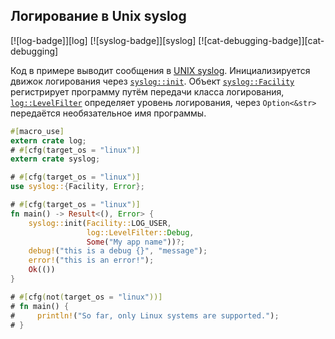 ## Логирование в Unix syslog

[![log-badge]][log] [![syslog-badge]][syslog] [![cat-debugging-badge]][cat-debugging]

Код в примере выводит сообщения в [UNIX syslog]. Инициализируется движок логирования
через [`syslog::init`]. Объект [`syslog::Facility`] регистрирует программу путём передачи
класса логирования, [`log::LevelFilter`] определяет уровень логирования, через `Option<&str>`
передаётся необязательное имя программы.

```rust
#[macro_use]
extern crate log;
# #[cfg(target_os = "linux")]
extern crate syslog;

# #[cfg(target_os = "linux")]
use syslog::{Facility, Error};

# #[cfg(target_os = "linux")]
fn main() -> Result<(), Error> {
    syslog::init(Facility::LOG_USER,
                 log::LevelFilter::Debug,
                 Some("My app name"))?;
    debug!("this is a debug {}", "message");
    error!("this is an error!");
    Ok(())
}

# #[cfg(not(target_os = "linux"))]
# fn main() {
#     println!("So far, only Linux systems are supported.");
# }
```

[`log::LevelFilter`]: https://docs.rs/log/*/log/enum.LevelFilter.html
[`syslog::Facility`]: https://docs.rs/syslog/*/syslog/enum.Facility.html
[`syslog::init`]: https://docs.rs/syslog/*/syslog/fn.init.html

[UNIX syslog]: https://www.gnu.org/software/libc/manual/html_node/Overview-of-Syslog.html

